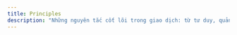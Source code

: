 ```yaml
---
title: Principles
description: "Những nguyên tắc cốt lõi trong giao dịch: từ tư duy, quản lý vốn, đến kỷ luật cá nhân — nền móng tạo nên một hệ thống giao dịch bền vững.."
---
```

